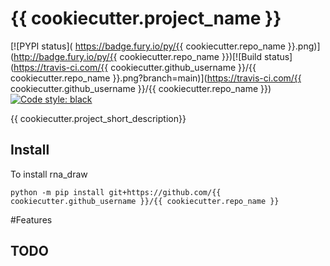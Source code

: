 # {{ cookiecutter.project_name }}

[![PYPI status]( https://badge.fury.io/py/{{ cookiecutter.repo_name }}.png)](http://badge.fury.io/py/{{ cookiecutter.repo_name }})[![Build status](https://travis-ci.com/{{ cookiecutter.github_username }}/{{ cookiecutter.repo_name }}.png?branch=main)](https://travis-ci.com/{{ cookiecutter.github_username }}/{{ cookiecutter.repo_name }})[![Code style: black](https://img.shields.io/badge/code%20style-black-000000.svg)](https://github.com/psf/black)

{{ cookiecutter.project_short_description}}

## Install

To install rna_draw 

```shell
python -m pip install git+https://github.com/{{ cookiecutter.github_username }}/{{ cookiecutter.repo_name }}
```


#Features

## TODO

